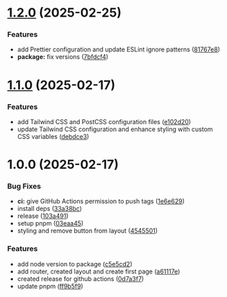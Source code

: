 # [1.2.0](https://github.com/thorgotothegym/find-your-holidays/compare/v1.1.0...v1.2.0) (2025-02-25)


### Features

* add Prettier configuration and update ESLint ignore patterns ([81767e8](https://github.com/thorgotothegym/find-your-holidays/commit/81767e8f6cb9a6fec0515003392bb9d2bb4c705b))
* **package:** fix versions ([7bfdcf4](https://github.com/thorgotothegym/find-your-holidays/commit/7bfdcf4fee89c9ebcbdffe4552ef7eedb71e1248))

# [1.1.0](https://github.com/thorgotothegym/find-your-holidays/compare/v1.0.0...v1.1.0) (2025-02-17)


### Features

* add Tailwind CSS and PostCSS configuration files ([e102d20](https://github.com/thorgotothegym/find-your-holidays/commit/e102d20f11b9789a2167594c994f69634c9dd998))
* update Tailwind CSS configuration and enhance styling with custom CSS variables ([debdce3](https://github.com/thorgotothegym/find-your-holidays/commit/debdce3fa58ae6dacb69c66c674aaefaf5f1a13c))

# 1.0.0 (2025-02-17)


### Bug Fixes

* **ci:** give GitHub Actions permission to push tags ([1e6e629](https://github.com/thorgotothegym/find-your-holidays/commit/1e6e6292508f0f87285872d8f4520926c23904ba))
* install deps ([33a38bc](https://github.com/thorgotothegym/find-your-holidays/commit/33a38bc44622f9de812fbb905a18e897b50d8582))
* release ([103a491](https://github.com/thorgotothegym/find-your-holidays/commit/103a491dd2988a89cb6cc28a72cda9d11836037a))
* setup pnpm ([03eaa45](https://github.com/thorgotothegym/find-your-holidays/commit/03eaa45f1e4fd93008c54e6d0f5180d27075a134))
* styling and remove button from layout ([4545501](https://github.com/thorgotothegym/find-your-holidays/commit/454550146ed9d1d2d5dbb5891e7bf4e109066cd1))


### Features

* add node version to package ([c5e5cd2](https://github.com/thorgotothegym/find-your-holidays/commit/c5e5cd2606c988dfbf983337dac37a18c68e7b13))
* add router, created layout and create first page ([a61117e](https://github.com/thorgotothegym/find-your-holidays/commit/a61117e99074df492bd42e79502c8ed5fbebaa57))
* created release for github actions ([0d7a3f7](https://github.com/thorgotothegym/find-your-holidays/commit/0d7a3f782559e9a2f707e2f8b58c0dc89da859ee))
* update pnpm ([ff9b5f9](https://github.com/thorgotothegym/find-your-holidays/commit/ff9b5f98c6c592af72dd6c774d8e840614a54dbb))
